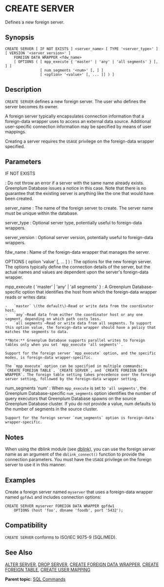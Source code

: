 # CREATE SERVER 

Defines a new foreign server.

## <a id="section2"></a>Synopsis 

``` {#sql_command_synopsis}
CREATE SERVER [ IF NOT EXISTS ] <server_name> [ TYPE '<server_type>' ] [ VERSION '<server_version>' ]
    FOREIGN DATA WRAPPER <fdw_name>
    [ OPTIONS ( [ mpp_execute { 'master' | 'any' | 'all segments' } [, ] ]
                [ num_segments '<num>' [, ] ]
                [ <option> '<value>' [, ... ]] ) ]
```

## <a id="section3"></a>Description 

`CREATE SERVER` defines a new foreign server. The user who defines the server becomes its owner.

A foreign server typically encapsulates connection information that a foreign-data wrapper uses to access an external data source. Additional user-specific connection information may be specified by means of user mappings.

Creating a server requires the `USAGE` privilege on the foreign-data wrapper specified.

## <a id="section4"></a>Parameters 

IF NOT EXISTS

:   Do not throw an error if a server with the same name already exists. Greenplum Database issues a notice in this case. Note that there is no guarantee that the existing server is anything like the one that would have been created.

server\_name
:   The name of the foreign server to create. The server name must be unique within the database.

server\_type
:   Optional server type, potentially useful to foreign-data wrappers.

server\_version
:   Optional server version, potentially useful to foreign-data wrappers.

fdw\_name
:   Name of the foreign-data wrapper that manages the server.

OPTIONS \( option 'value' \[, ... \] \)
:   The options for the new foreign server. The options typically define the connection details of the server, but the actual names and values are dependent upon the server's foreign-data wrapper.

mpp\_execute \{ 'master' \| 'any' \| 'all segments' \}
:   A Greenplum Database-specific option that identifies the host from which the foreign-data wrapper reads or writes data:

    -   `master` \(the default\)—Read or write data from the coordinator host.
    -   `any`—Read data from either the coordinator host or any one segment, depending on which path costs less.
    -   `all segments`—Read or write data from all segments. To support this option value, the foreign-data wrapper should have a policy that matches the segments to data.

    **Note:** Greenplum Database supports parallel writes to foreign tables only when you set `mpp_execute 'all segments'`.

    Support for the foreign server `mpp_execute` option, and the specific modes, is foreign-data wrapper-specific.

    The `mpp_execute` option can be specified in multiple commands: `CREATE FOREIGN TABLE`, `CREATE SERVER`, and `CREATE FOREIGN DATA WRAPPER`. The foreign table setting takes precedence over the foreign server setting, followed by the foreign-data wrapper setting.

num\_segments 'num'
:   When `mpp_execute` is set to `'all segments'`, the Greenplum Database-specific `num_segments` option identifies the number of query executors that Greenplum Database spawns on the source Greenplum Database cluster. If you do not provide a value, num defaults to the number of segments in the source cluster.

    Support for the foreign server `num_segments` option is foreign-data wrapper-specific.

## <a id="section5"></a>Notes 

When using the dblink module \(see [dblink](../modules/dblink.html)\), you can use the foreign server name as an argument of the `dblink_connect()` function to provide the connection parameters. You must have the `USAGE` privilege on the foreign server to use it in this manner.

## <a id="section6"></a>Examples 

Create a foreign server named `myserver` that uses a foreign-data wrapper named `gpfdw1` and includes connection options:

```
CREATE SERVER myserver FOREIGN DATA WRAPPER gpfdw1 
    OPTIONS (host 'foo', dbname 'foodb', port '5432');
```

## <a id="section7"></a>Compatibility 

`CREATE SERVER` conforms to ISO/IEC 9075-9 \(SQL/MED\).

## <a id="section8"></a>See Also 

[ALTER SERVER](ALTER_SERVER.html), [DROP SERVER](DROP_SERVER.html), [CREATE FOREIGN DATA WRAPPER](CREATE_FOREIGN_DATA_WRAPPER.html), [CREATE FOREIGN TABLE](CREATE_FOREIGN_TABLE.html), [CREATE USER MAPPING](CREATE_USER_MAPPING.html)

**Parent topic:** [SQL Commands](../sql_commands/sql_ref.html)

